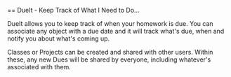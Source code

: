== DueIt - Keep Track of What I Need to Do...

DueIt allows you to keep track of when your homework is due.  You can
associate any object with a due date and it will track what's due, when and
notify you about what's coming up.

Classes or Projects can be created and shared with other users. Within these,
any new Dues will be shared by everyone, including whatever's associated with
them.

